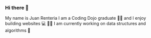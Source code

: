 ### Hi there 👋
My name is Juan Renteria
I am a Coding Dojo graduate 🥷🏼
and I enjoy building websites 	💻
✍🏻 I am currently working on data structures and algorithms 🤖
<!--
**jerenteria/jerenteria** is a ✨ _special_ ✨ repository because its `README.md` (this file) appears on your GitHub profile.

About Me 

- 🔭 I’m <a href="currently"/> working on ...
- 🌱 I’m currently learning data structures and algorithms
- 👯 I’m looking to collaborate on ...
- 🤔 I’m looking for help with ...
- 💬 Ask me about ...
- 📫 How to reach me: ...
- 😄 Pronouns: ...
- ⚡ Fun fact: ...
-->
